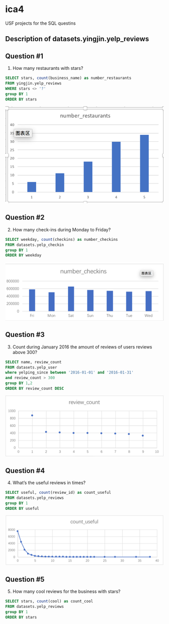 # ica4
USF projects for the SQL questins
## Description of datasets.yingjin.yelp_reviews


## Question #1
1.	How many restaurants with stars?

```sql
SELECT stars, count(business_name) as number_restaurants
FROM yingjin.yelp_reviews 
WHERE stars <> '?'
group BY 1
ORDER BY stars
```

![ica4](ica4/1.png)

## Question #2
2.	How many check-ins during Monday to Friday?

```sql
SELECT weekday, count(checkins) as number_checkins
FROM datasets.yelp_checkin
group BY 1
ORDER BY weekday
```

![ica4](ica4/ica4/2.png)

## Question #3
3.	Count during January 2016 the amount of reviews of users reviews above 300? 

```sql
SELECT name, review_count
FROM datasets.yelp_user
where yelping_since between '2016-01-01' and '2016-01-31' 
and review_count > 300
group BY 1,2
ORDER BY review_count DESC
```
![ica4](ica4/ica4/3.png)

## Question #4
4.	  What’s the useful reviews in times?

```sql
SELECT useful, count(review_id) as count_useful
FROM datasets.yelp_reviews
group BY 1
ORDER BY useful
```
![ica4](ica4/ica4/4.png)
## Question #5
5.	How many cool reviews for the business with stars?
```sql
SELECT stars, count(cool) as count_cool
FROM datasets.yelp_reviews
group BY 1
ORDER BY stars
```

